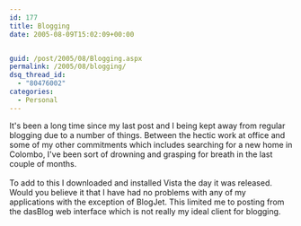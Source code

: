 ```yaml
---
id: 177
title: Blogging
date: 2005-08-09T15:02:09+00:00


guid: /post/2005/08/Blogging.aspx
permalink: /2005/08/blogging/
dsq_thread_id:
  - "80476002"
categories:
  - Personal
---
```

It's been a long time since my last post and I being kept away from
regular blogging due to a number of things. Between the hectic work at
office and some of my other commitments which includes searching for a
new home in Colombo, I've been sort of drowning and grasping for breath
in the last couple of months. <br>
<br>
To add to this I downloaded and installed Vista the day it was
released. Would you believe it that I have had no problems with any of
my applications with the exception of BlogJet. This limited me to
posting from the dasBlog web interface which is not really my ideal
client for blogging.